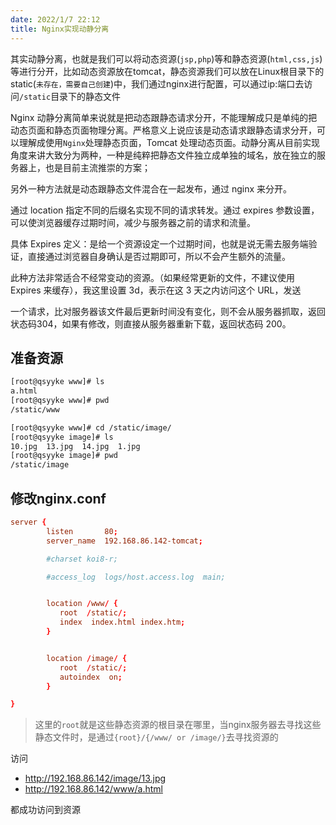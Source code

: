 ```yaml
---
date: 2022/1/7 22:12
title: Nginx实现动静分离
---
```


其实动静分离，也就是我们可以将动态资源(`jsp,php`)等和静态资源(`html,css,js`)等进行分开，比如动态资源放在tomcat，静态资源我们可以放在Linux根目录下的static(`未存在，需要自己创建`)中，我们通过nginx进行配置，可以通过ip:端口去访问`/static`目录下的静态文件



Nginx 动静分离简单来说就是把动态跟静态请求分开，不能理解成只是单纯的把动态页面和静态页面物理分离。严格意义上说应该是动态请求跟静态请求分开，可以理解成使用`Nginx`处理静态页面，Tomcat 处理动态页面。动静分离从目前实现角度来讲大致分为两种，一种是纯粹把静态文件独立成单独的域名，放在独立的服务器上，也是目前主流推崇的方案；

另外一种方法就是动态跟静态文件混合在一起发布，通过 nginx 来分开。

通过 location 指定不同的后缀名实现不同的请求转发。通过 expires 参数设置，可以使浏览器缓存过期时间，减少与服务器之前的请求和流量。

具体 Expires 定义：是给一个资源设定一个过期时间，也就是说无需去服务端验证，直接通过浏览器自身确认是否过期即可，所以不会产生额外的流量。

此种方法非常适合不经常变动的资源。（如果经常更新的文件，不建议使用 Expires 来缓存），我这里设置 3d，表示在这 3 天之内访问这个 URL，发送

一个请求，比对服务器该文件最后更新时间没有变化，则不会从服务器抓取，返回状态码304，如果有修改，则直接从服务器重新下载，返回状态码 200。



## 准备资源

```sh
[root@qsyyke www]# ls
a.html
[root@qsyyke www]# pwd
/static/www

[root@qsyyke www]# cd /static/image/
[root@qsyyke image]# ls
10.jpg  13.jpg  14.jpg  1.jpg
[root@qsyyke image]# pwd
/static/image
```



## 修改nginx.conf

```conf
server {
        listen       80;
        server_name  192.168.86.142-tomcat;

        #charset koi8-r;

        #access_log  logs/host.access.log  main;


        location /www/ {
           root  /static/;
           index  index.html index.htm;
        }


        location /image/ {
           root  /static/;
           autoindex  on;
        }

}
```

> 这里的`root`就是这些静态资源的根目录在哪里，当nginx服务器去寻找这些静态文件时，是通过`{root}/{/www/ or /image/}`去寻找资源的

访问

- http://192.168.86.142/image/13.jpg
- http://192.168.86.142/www/a.html

都成功访问到资源



